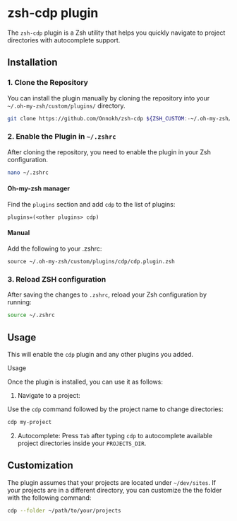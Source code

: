 # zsh-cdp plugin
The `zsh-cdp` plugin is a Zsh utility that helps you quickly navigate to project directories with autocomplete support.

## Installation

### 1. Clone the Repository

You can install the plugin manually by cloning the repository into your `~/.oh-my-zsh/custom/plugins/` directory.

```sh
git clone https://github.com/Onnokh/zsh-cdp ${ZSH_CUSTOM:-~/.oh-my-zsh/custom}/plugins/cdp
```

### 2. Enable the Plugin in `~/.zshrc`

After cloning the repository, you need to enable the plugin in your Zsh configuration.

```sh
nano ~/.zshrc
```

#### Oh-my-zsh manager
Find the `plugins` section and add `cdp` to the list of plugins:

```
plugins=(<other plugins> cdp)
```

#### Manual
Add the following to your .zshrc:
```
source ~/.oh-my-zsh/custom/plugins/cdp/cdp.plugin.zsh
```

### 3. Reload ZSH configuration

After saving the changes to `.zshrc`, reload your Zsh configuration by running:

```sh
source ~/.zshrc
```

## Usage

This will enable the `cdp` plugin and any other plugins you added.

Usage

Once the plugin is installed, you can use it as follows:

1. Navigate to a project:

Use the `cdp` command followed by the project name to change directories:

```sh
cdp my-project
```

2. Autocomplete:
   Press `Tab` after typing `cdp` to autocomplete available project directories inside your `PROJECTS_DIR`.

## Customization

The plugin assumes that your projects are located under `~/dev/sites`. If your projects are in a different directory, you can customize the the folder with the following command:

```sh
cdp --folder ~/path/to/your/projects
```